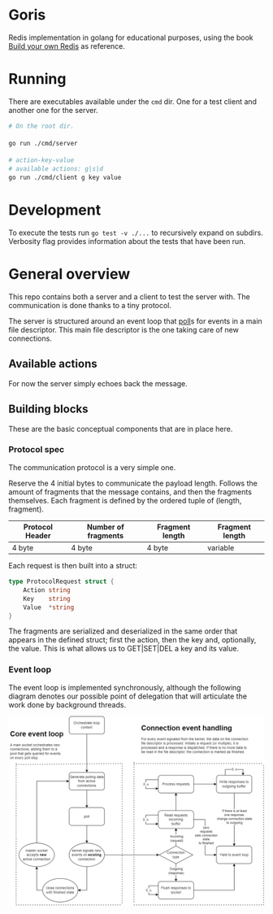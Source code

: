 # Goris

Redis implementation in golang for educational purposes, using the book [Build your own Redis](https://build-your-own.org/#section-redis) as reference.

# Running

There are executables available under the `cmd` dir. One for a test client and another one for the server.

```sh
# On the root dir.

go run ./cmd/server

# action-key-value
# available actions: g|s|d
go run ./cmd/client g key value
```

# Development

To execute the tests run `go test -v ./...` to recursively expand on subdirs. Verbosity flag provides information about the tests that have been run.

# General overview

This repo contains both a server and a client to test the server with. The communication is done thanks to a tiny protocol.

The server is structured around an event loop that [poll](https://man7.org/linux/man-pages/man2/poll.2.html)s for events in a main file descriptor. This main file descriptor is the one taking care of new connections.

## Available actions

For now the server simply echoes back the message.

## Building blocks

These are the basic conceptual components that are in place here.

### Protocol spec

The communication protocol is a very simple one.

Reserve the 4 initial bytes to communicate the payload length. Follows the amount of fragments that the message contains, and then the fragments themselves. Each fragment is defined by the ordered tuple of (length, fragment).

| Protocol Header | Number of fragments | Fragment length | Fragment length |
| --------------- | ------------------- | --------------- | --------------- |
| 4 byte          | 4 byte              | 4 byte          | variable        |

Each request is then built into a struct: 

```go
type ProtocolRequest struct {
	Action string
	Key    string
	Value  *string
}
```

The fragments are serialized and deserialized in the same order that appears in the defined struct; first the action, then the key and, optionally, the value. This is what allows us to GET|SET|DEL a key and its value.

### Event loop

The event loop is implemented synchronously, although the following diagram denotes our possible point of delegation that will articulate the work done by background threads.

![event loop diagram](.docs/.diagrams/event_loop_flow.png)
